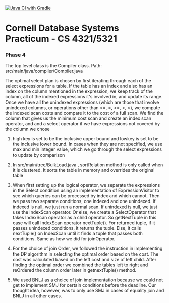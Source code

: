 [![Java CI with Gradle](https://github.com/CornellDB/db_practicum/actions/workflows/gradle.yml/badge.svg)](https://github.com/CornellDB/db_practicum/actions/workflows/gradle.yml)

# Cornell Database Systems Practicum - CS 4321/5321
### Phase 4

The top level class is the Compiler class.
Path: src/main/java/compiler/Compiler.java


The optimal select plan is chosen by first iterating through each of the select expressions for a table. If the table has an index and
also has an index on the column mentioned in the expression, we keep track of the column, all of the indexed expressions it's
involved in, and update its range. Once we have all the unindexed expressions (which are those that involve unindexed columns, or operations other than >=, =, <=, <, >), 
we compute the indexed scan costs and compare it to the cost of a full scan. We find the column that gives us the minimum cost scan and create an index scan operator, and
and a select operator if we have expressions not covered by the column we chose
1. high key is set to be the inclusive upper bound and lowkey is set to be the inclusive lower bound. In cases when they are not specified, we use max and min integer value, which we go through the select expressions to update by comparison
2. In src/main/tree/BulkLoad.java , sortRelation method is only called when it is clustered. It sorts the table in memory and overrides the original table
3. When first setting up the logical operator, we separate the expressions in the Select condition using an implementation of ExpressionVisitor to see which queries can be processed by index and which cannot. 
Then we pass two separate conditions, one indexed and one unindexed. If indexed is null, we just run a normal scan. If unindexed is null, we just use the IndexScan operator. Or else, we create a SelectOperator that takes  IndexScan operator as a child operator. 
So getNextTuple in this case will call IndexScan operator nextTuple(). For returned tuple, if it passes unindexed conditions, it returns the tuple. Else, it calls nextTuple() on IndexScan until it finds a tuple that passes both conditions. Same as how we did for joinOperator.

4. For the choice of join Order, we followed the instruction in implementing the DP algorithm in selecting the optimal order based on the cost. The cost was calculated based on the left cost and size of left child. After finding the optimal order we combined the tables left to right and reOrdered the column order later in getnextTuple() method. 
5. We used BNLJ as a choice of join implementation because we could not get to implement SMJ for certain conditions before the deadline. Our thought idea, however, was to only use SMJ in cases of equality join and BNLJ in all other cases. 

